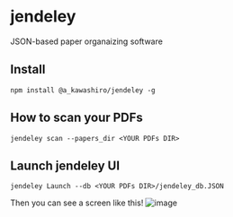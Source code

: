 # jendeley
JSON-based paper organaizing software

## Install
```
npm install @a_kawashiro/jendeley -g
```

## How to scan your PDFs
```
jendeley scan --papers_dir <YOUR PDFs DIR>
```


## Launch jendeley UI
```
jendeley Launch --db <YOUR PDFs DIR>/jendeley_db.JSON
```
Then you can see a screen like this!
![image](https://user-images.githubusercontent.com/3770618/206854796-142b6b89-126c-4045-934b-5f9ab1eb6f72.png)
